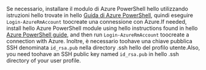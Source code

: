 <span data-ttu-id="42709-101">Se necessario, installare il modulo di Azure PowerShell hello utilizzando istruzioni hello trovate in hello [Guida di Azure PowerShell](https://docs.microsoft.com/powershell/azureps-cmdlets-docs/), quindi eseguire `Login-AzureRmAccount` toocreate una connessione con Azure.</span><span class="sxs-lookup"><span data-stu-id="42709-101">If needed, install hello Azure PowerShell module using hello instructions found in hello [Azure PowerShell guide](https://docs.microsoft.com/powershell/azureps-cmdlets-docs/), and then run `Login-AzureRmAccount` toocreate a connection with Azure.</span></span> <span data-ttu-id="42709-102">Inoltre, è necessario toohave una chiave pubblica SSH denominata `id_rsa.pub` nella directory .ssh hello del profilo utente.</span><span class="sxs-lookup"><span data-stu-id="42709-102">Also, you need toohave an SSH public key named `id_rsa.pub` in hello .ssh directory of your user profile.</span></span>
